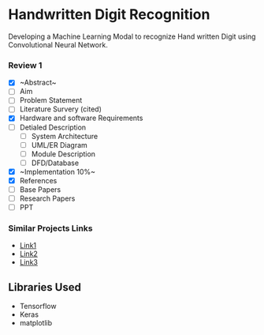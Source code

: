# Handwritten Digit Recognition
Developing a Machine Learning Modal to recognize Hand written Digit using Convolutional Neural Network.

### Review 1
- [x] ~Abstract~
- [ ] Aim
- [ ] Problem Statement
- [ ] Literature Survery (cited)
- [x] Hardware and software Requirements
- [ ] Detialed Description
    - [ ] System Architecture
    - [ ] UML/ER Diagram
    - [ ] Module Description
    - [ ] DFD/Database
- [x] ~Implementation 10%~
- [x] References
- [ ] Base Papers
- [ ] Research Papers
- [ ] PPT

### Similar Projects Links
* [Link1](http://www.diva-portal.org/smash/get/diva2:1293077/FULLTEXT02.pdf)
* [Link2](https://iarjset.com/upload/2017/si/NCAIT%2017/IARJSET-NCAIT%2011.pdf)
* [Link3](file:///C:/Users/manib/Downloads/dixit-2020-ijca-920550.pdf)

## Libraries Used
- Tensorflow
- Keras
- matplotlib